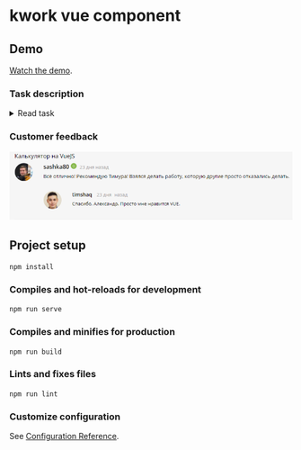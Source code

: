 # kwork vue component
## Demo
[Watch the demo](https://timshaq.github.io/kwork-vue-component/ "Demo").

### Task description
<details><summary>Read task</summary>
Здравствуйте, необходимо разработать на Vue калькулятор стоимости теплицы в зависимости от выбранных параметров. Пример тут: https://promo.агродача.бел/teplica/
Собственно само тз:
1. Параметры длины, шага и цены взаимосвязаны (Например 1/1.1 - цена 300, 1/2.1 - цена 400). По умолчанию должны быть активны 1-ые элементы.
2. В калькуляторе должна быть возможность выбора длины и шага (на примере называется - Дуги через (метров)) и чтобы от выбора того или иного параметра менялась цена. (Желательно сделать выбор через button)
3. Параметры с длиной и шагом могут быть разные у каждого товара (Например у товара 1 будет 1/1.2 - цена 300, у другого 1/1.1 - цена 400)
4. Обязательна должна быть привязка параметров к товару.
P.S. Также необходимо сделать компонент на vue для добавления этих полей (Длина, шаг, цена) и вывода в виде массива (Json).
</details>

### Customer feedback 
![Review](screenshots/revue.PNG "feedback")

## Project setup
```
npm install
```

### Compiles and hot-reloads for development
```
npm run serve
```

### Compiles and minifies for production
```
npm run build
```

### Lints and fixes files
```
npm run lint
```

### Customize configuration
See [Configuration Reference](https://cli.vuejs.org/config/).
